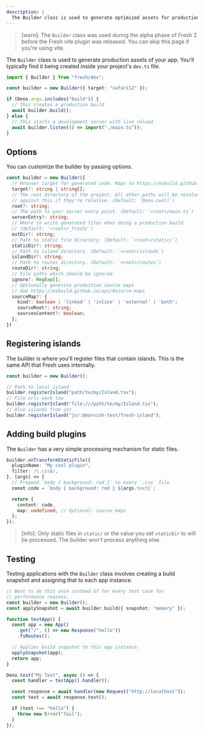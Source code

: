 ```yaml
---
description: |
  The Builder class is used to generate optimized assets for production.
---
```


> [warn]: The `Builder` class was used during the alpha phase of Fresh 2 before
> the Fresh vite plugin was released. You can skip this page if you're using
> vite.

The `Builder` class is used to generate production assets of your app. You'll
typically find it being created inside your project's `dev.ts` file.

```ts dev.ts
import { Builder } from "fresh/dev";

const builder = new Builder({ target: "safari12" });

if (Deno.args.includes("build")) {
  // This creates a production build
  await builder.build();
} else {
  // This starts a development server with live reload
  await builder.listen(() => import("./main.ts"));
}
```

## Options

You can customize the builder by passing options.

```ts dev.ts
const builder = new Builder({
  // Browser target for generated code. Maps to https://esbuild.github.io/api/#target
  target?: string | string[];
  // The root directory of the project. All other paths will be resolved
  // against this if they're relative. (Default: `Deno.cwd()`)
  root?: string;
  // The path to your server entry point. (Default: `<root>/main.ts`)
  serverEntry?: string;
  // Where to write generated files when doing a production build.
  // (default: `<root>/_fresh/`)
  outDir?: string;
  // Path to static file directory. (Default: `<root>/static/`)
  staticDir?: string;
  // Path to island directory. (Default: `<root>/islands`)
  islandDir?: string;
  // Path to routes directory. (Default: `<root>/routes`)
  routeDir?: string;
  // File paths which should be ignored 
  ignore?: RegExp[];
  // Optionally generate production source maps
  // See https://esbuild.github.io/api/#source-maps
  sourceMap?: {
    kind?: boolean | 'linked' | 'inline' | 'external' | 'both';
    sourceRoot?: string;
    sourcesContent?: boolean;
  };
})
```

## Registering islands

The builder is where you'll register files that contain islands. This is the
same API that Fresh uses internally.

```ts dev.ts
const builder = new Builder();

// Path to local island
builder.registerIsland("path/to/my/Island.tsx");
// File urls work too
builder.registerIsland("file:///path/to/my/Island.tsx");
// Also islands from jsr
builder.registerIsland("jsr:@marvinh-test/fresh-island");
```

## Adding build plugins

The `Builder` has a very simple processing mechanism for static files.

```ts dev.ts
builder.onTransformStaticFile({
  pluginName: "My cool plugin",
  filter: /\.css$/,
}, (args) => {
  // Prepend `body { background: red }` to every `.css` file
  const code = `body { background: red } ${args.text}`;

  return {
    content: code,
    map: undefined, // Optional: source maps
  };
});
```

> [info]: Only static files in `static/` or the value you set `staticDir` to
> will be processed. The builder won't process anything else.

## Testing

Testing applications with the `Builder` class involves creating a build snapshot
and assigning that to each app instance.

```ts my-app.test.ts
// Best to do this once instead of for every test case for
// performance reasons.
const builder = new Builder();
const applySnapshot = await builder.build({ snapshot: "memory" });

function testApp() {
  const app = new App()
    .get("/", () => new Response("hello"))
    .fsRoutes();

  // Applies build snapshot to this app instance.
  applySnapshot(app);
  return app;
}

Deno.test("My Test", async () => {
  const handler = testApp().handler();

  const response = await handler(new Request("http://localhost"));
  const text = await response.text();

  if (text !== "hello") {
    throw new Error("fail");
  }
});
```
